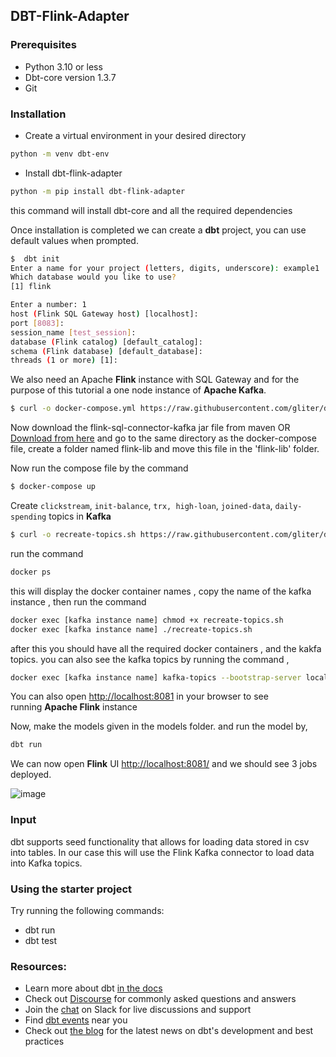 ## DBT-Flink-Adapter

### Prerequisites
- Python 3.10 or less
- Dbt-core version 1.3.7
- Git

### Installation

- Create a virtual environment in your desired directory
```bash
python -m venv dbt-env
```
- Install dbt-flink-adapter
```bash
python -m pip install dbt-flink-adapter
```
this command will install dbt-core and all the required dependencies


Once installation is completed we can create a **dbt** project, you can use default values when prompted.

```bash
$  dbt init
Enter a name for your project (letters, digits, underscore): example1
Which database would you like to use?
[1] flink

Enter a number: 1
host (Flink SQL Gateway host) [localhost]:
port [8083]:
session_name [test_session]:
database (Flink catalog) [default_catalog]:
schema (Flink database) [default_database]:
threads (1 or more) [1]:
```

We also need an Apache **Flink** instance with SQL Gateway and for the purpose of this tutorial a one node instance of **Apache Kafka**. 

```bash
$ curl -o docker-compose.yml https://raw.githubusercontent.com/gliter/dbt-flink-adapter-example/main/docker-compose.yml
```

Now download the flink-sql-connector-kafka jar file from maven OR [Download from here](https://repo1.maven.org/maven2/org/apache/flink/flink-sql-connector-kafka/1.16.0/flink-sql-connector-kafka-1.16.0.jar) and go to the same directory as the docker-compose file, create a folder named flink-lib and move this file in the 'flink-lib' folder.

Now run the compose file by the command 

```bash
$ docker-compose up
```

Create `clickstream`, `init-balance`, `trx, high-loan`, `joined-data`, `daily-spending` topics in **Kafka**

```bash
$ curl -o recreate-topics.sh https://raw.githubusercontent.com/gliter/dbt-flink-adapter-example/main/recreate-topics.sh
```

run the command 
```bash
docker ps
```

this will display the docker container names , copy the name of the kafka instance , then run the command 
```bash
docker exec [kafka instance name] chmod +x recreate-topics.sh
docker exec [kafka instance name] ./recreate-topics.sh
```

after this you should have all the required docker containers , and the kakfa topics.
you can also see the kafka topics by running the command , 
```bash
docker exec [kafka instance name] kafka-topics --bootstrap-server localhost:9092 --list
```
You can also open [http://localhost:8081](http://localhost:8081/) in your browser to see running **Apache Flink** instance

Now, make the models given in the models folder. and run the model by, 
```bash
dbt run
```
We can now open **Flink** UI [http://localhost:8081/](http://localhost:8081/) and we should see 3 jobs deployed.

![image](https://github.com/user-attachments/assets/4b146feb-ce8e-432d-a1b3-ced3714d780f)

### Input

dbt supports seed functionality that allows for loading data stored in csv into tables. In our case this will use the Flink Kafka connector to load data into Kafka topics.


### Using the starter project

Try running the following commands:
- dbt run
- dbt test


### Resources:
- Learn more about dbt [in the docs](https://docs.getdbt.com/docs/introduction)
- Check out [Discourse](https://discourse.getdbt.com/) for commonly asked questions and answers
- Join the [chat](https://community.getdbt.com/) on Slack for live discussions and support
- Find [dbt events](https://events.getdbt.com) near you
- Check out [the blog](https://blog.getdbt.com/) for the latest news on dbt's development and best practices
